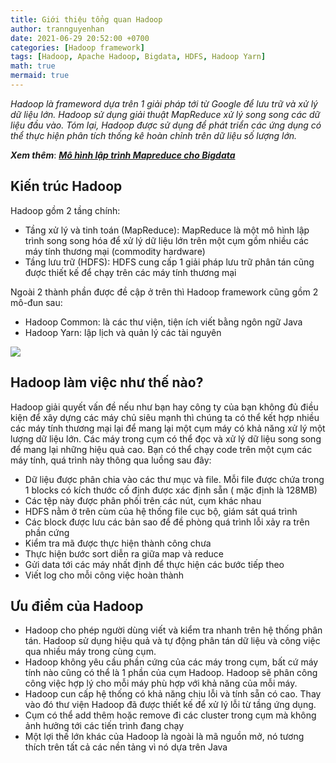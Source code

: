 ```yaml
---
title: Giới thiệu tổng quan Hadoop 
author: trannguyenhan
date: 2021-06-29 20:52:00 +0700
categories: [Hadoop framework]
tags: [Hadoop, Apache Hadoop, Bigdata, HDFS, Hadoop Yarn]
math: true
mermaid: true
---
```


*Hadoop là frameword dựa trên 1 giải pháp tới từ Google để lưu trữ và xử lý dữ liệu lớn. Hadoop sử dụng giải thuật MapReduce xử lý song song các dữ liệu đầu vào. Tóm lại, Hadoop được sử dụng để phát triển các ứng dụng có thể thực hiện phân tích thống kê hoàn chỉnh trên dữ liệu số lượng lớn.*

***Xem thêm***: [***Mô hình lập trình Mapreduce cho Bigdata***](https://demanejar.github.io/posts/mapreduce-programming-model/)
## Kiến trúc Hadoop 
Hadoop gồm 2 tầng chính: 
- Tầng xử lý và tinh toán (MapReduce): MapReduce là một mô hình lập trình song song hóa để xử lý dữ liệu lớn trên một cụm gồm nhiều các máy tính thương mại (commodity hardware)
- Tầng lưu trữ (HDFS): HDFS cung cấp 1 giải pháp lưu trữ phân tán cũng được thiết kế để chạy trên các máy tính thương mại

Ngoài 2 thành phần được đề cập ở trên thì Hadoop framework cũng gồm 2 mô-đun sau: 
- Hadoop Common: là các thư viện, tiện ích viết bằng ngôn ngữ Java
- Hadoop Yarn: lập lịch và quản lý các tài nguyên


![](https://i.pinimg.com/564x/4a/3c/14/4a3c144fa89a85fd6dbccc07bdb8509a.jpg)


## Hadoop làm việc như thế nào?
Hadoop giải quyết vấn đề nếu như bạn hay công ty của bạn không đủ điều kiện để xây dựng các máy chủ siêu mạnh thì chúng ta có thể kết hợp nhiều các máy tính thương mại lại để mang lại một cụm máy có khả năng xử lý một lượng dữ liệu lớn.
Các máy trong cụm có thể đọc và xử lý dữ liệu song song để mang lại những hiệu quả cao.
Bạn có thể chạy code trên một cụm các máy tính, quá trình này thông qua luồng sau đây: 
- Dữ liệu được phân chia vào các thư mục và file. Mỗi file được chứa trong 1 blocks có kích thước cố định được xác định sẵn ( mặc định là 128MB)
- Các tệp này được phân phối trên các nút, cụm khác nhau 
- HDFS nằm ở trên cùm của hệ thống file cục bộ, giám sát quá trình 
- Các block được lưu các bản sao để đề phòng quá trình lỗi xảy ra trên phần cứng 
- Kiểm tra mã được thực hiện thành công chưa
- Thực hiện bước sort diễn ra giữa map và reduce
- Gửi data tới các máy nhất định để thực hiện các bước tiếp theo
- Viết log cho mỗi công việc hoàn thành

## Ưu điểm của Hadoop 
- Hadoop cho phép người dùng viết và kiểm tra nhanh trên hệ thống phân tán. Hadoop sử dụng hiệu quả và tự động phân tán dữ liệu và công việc qua nhiều máy trong cùng cụm.
- Hadoop không yêu cầu phần cứng của các máy trong cụm, bất cứ máy tính nào cũng có thể là 1 phần của cụm Hadoop. Hadoop sẽ phân công công việc hợp lý cho mỗi máy phù hợp với khả năng của mỗi máy.
- Hadoop cun cấp hệ thống có khả năng chịu lỗi và tính sẵn có cao. Thay vào đó thư viện Hadoop đã được thiết kế để xử lý lỗi từ tầng ứng dụng.
- Cụm có thể add thêm hoặc remove đi các cluster trong cụm mà không ảnh hưởng tới các tiến trình đang chạy
- Một lợi thế lớn khác của Hadoop là ngoài là mã nguồn mở, nó tương thích trên tất cả các nền tảng vì nó dựa trên Java
